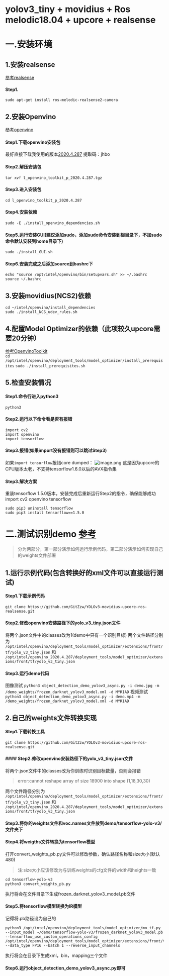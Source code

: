 # yolov3_tiny + movidius + Ros melodic18.04 + upcore + realsense


# 一.安装环境

## 1.安装realsense
[参考realsense](https://github.com/IntelRealSense/realsense-ros)
#### Step1.
`sudo apt-get install ros-melodic-realsense2-camera`

## 2.安装Openvino
[参考openvino](https://software.intel.com/en-us/articles/get-started-with-neural-compute-stick)
#### Step1.下载openvino安装包
最好直接下载我使用的版本[2020.4.287](https://pan.baidu.com/s/1X1k8_Hwbyhu7Na1Nx0-WXg) 提取码：jhbo 
#### Step2.解压安装包
`tar xvf l_openvino_toolkit_p_2020.4.287.tgz`
#### Step3.进入安装包
`cd l_openvino_toolkit_p_2020.4.287`
#### Step4.安装依赖
`sudo -E ./install_openvino_dependencies.sh`
#### Step5.运行安装GUI(建议添加sudo，添加sudo命令安装到根目录下，不加sudo命令默认安装到home目录下)
`sudo ./install_GUI.sh`
#### Step6.安装完成之后添加source到bashrc下
```
echo "source /opt/intel/openvino/bin/setupvars.sh" >> ~/.bashrc
source ~/.bashrc
```

## 3.安装movidius(NCS2)依赖
`cd ~/intel/openvino/install_dependencies`  
`sudo ./install_NCS_udev_rules.sh`

## 4.配置Model Optimizer的依赖（此项较久upcore需要20分钟）
[参考OpenvinoToolkit](https://docs.openvinotoolkit.org/2019_R2/_docs_install_guides_installing_openvino_linux.html#install-external-dependencies)    
`cd /opt/intel/openvino/deployment_tools/model_optimizer/install_prerequisites`
`sudo ./install_prerequisites.sh`

## 5.检查安装情况
#### Step1.命令行进入python3
`python3`
#### Step2.运行以下命令看是否有报错
```
import cv2
import openvino
import tensorflow
```
#### Step3.报错(如果import没有报错则可以跳过Step3)
如果`import tensorflow`报错core dumped：
![image.png](https://i.loli.net/2020/10/31/d8ALNvUqgIHP1ci.png)
这是因为upcore的CPU版本太老，不支持tensorflow1.6.0以后的AVX指令集

#### Step3.解决方案
重装tensorflow 1.5.0版本，安装完成后重新运行Step2的指令，确保能够成功import cv2 openvino tensorflow    
```
sudo pip3 uninstall tensorflow
sudo pip3 install tensorflow==1.5.0
```



# 二.测试识别demo [参考](https://ptitdeveloper.com/blog/openvino-toi-uu-hoa-hieu-suat-model-darknet-yolov3/)
>  分为两部分，第一部分演示如何运行示例代码，第二部分演示如何实现自己的weights文件部署
## 1.运行示例代码(包含转换好的xml文件可以直接运行测试)

#### Step1.下载示例代码
`git clone https://github.com/GitZzw/YOLOv3-movidius-upcore-ros-realsense.git`

#### Step2.修改openvino安装路径下的yolo_v3_tiny.json文件
将两个.json文件中的classes改为1(demo中只有一个识别目标)
两个文件路径分别为
`/opt/intel/openvino/deployment_tools/model_optimizer/extensions/front/tf/yolo_v3_tiny.json` 和 `/opt/intel/openvino_2020.4.287/deployment_tools/model_optimizer/extensions/front/tf/yolo_v3_tiny.json`

#### Step3.运行demo代码
图像测试
`python3 object_detection_demo_yolov3_async.py -i demo.jpg -m /demo_weights/frozen_darknet_yolov3_model.xml -d MYRIAD`
视频测试
`python3 object_detection_demo_yolov3_async.py -i demo.mp4 -m /demo_weights/frozen_darknet_yolov3_model.xml -d MYRIAD`

## 2.自己的weights文件转换实现
#### Step1.下载转换工具
`git clone https://github.com/GitZzw/YOLOv3-movidius-upcore-ros-realsense.git`

#### #### Step2.修改openvino安装路径下的yolo_v3_tiny.json文件
将两个.json文件中的classes改为你训练时识别目标数量，否则会报错
> error:cannot reshape array of size 18900 into shape (1,18,30,30)

两个文件路径分别为
`/opt/intel/openvino/deployment_tools/model_optimizer/extensions/front/tf/yolo_v3_tiny.json` 和 `/opt/intel/openvino_2020.4.287/deployment_tools/model_optimizer/extensions/front/tf/yolo_v3_tiny.json`

#### Step3.将你的weights文件和voc.names文件放到demo/tensorflow-yolo-v3/文件夹下

#### Step4.将weigths文件转换为tensorflow模型
打开convert_weights_pb.py文件可以修改参数，确认路径名称和size大小(默认480)
> 注:size大小应该修改为与训练weights的cfg文件的width和heights一致

```
cd tensorflow-yolo-v3
python3 convert_weights_pb.py

```
执行将会在文件目录下生成frozen_darknet_yolov3_model.pb文件

#### Step5.将tensorflow模型转换为IR模型
记得将.pb路径设为自己的
```
python3 /opt/intel/openvino/deployment_tools/model_optimizer/mo_tf.py --input_model ~/demo/tensorflow-yolo-v3/frozen_darknet_yolov3_model.pb --tensorflow_use_custom_operations_config /opt/intel/openvino/deployment_tools/model_optimizer/extensions/front/tf/yolo_v3_tiny.json --data_type FP16 --batch 1 --reverse_input_channels
```
执行将会在目录下生成xml，bin，mapping三个文件

#### Step6.运行object_detection_demo_yolov3_async.py即可
